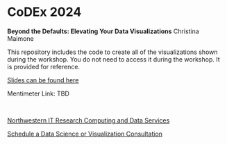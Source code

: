 # CoDEx 2024

**Beyond the Defaults: Elevating Your Data Visualizations**
Christina Maimone

This repository includes the code to create all of the visualizations shown during the workshop.  You do not need to access it during the workshop.  It is provided for reference.

[Slides can be found here](https://nuwildcat.sharepoint.com/:p:/s/NUIT-RCS/EZmeI_sK1t9Cty5903mH55oBlIPLF3ht8dJQTxnd9iZuyQ?e=5GfkKS)

Mentimeter Link: TBD

&nbsp;

[Northwestern IT Research Computing and Data Services](https://www.it.northwestern.edu/departments/it-services-support/research/)

[Schedule a Data Science or Visualization Consultation](https://bit.ly/rcdsconsult)



